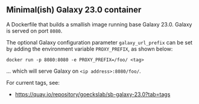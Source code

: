 ## Minimal(ish) Galaxy 23.0 container
A Dockerfile that builds a smallish image running base Galaxy 23.0. Galaxy is served on port `8080`. 

The optional Galaxy configuration parameter `galaxy_url_prefix` can be set by adding the environment variable `PROXY_PREFIX`, as shown below:

```
docker run -p 8080:8080 -e PROXY_PREFIX=/foo/ <tag>
```

... which will serve Galaxy on `<ip address>:8080/foo/`.

For current tags, see:
- https://quay.io/repository/goeckslab/sb-galaxy-23.0?tab=tags